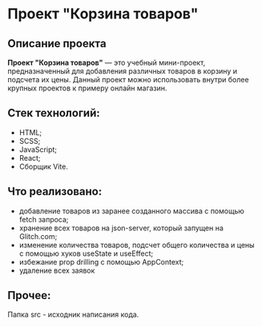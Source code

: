# Проект "Корзина товаров"
## Описание проекта
**Проект "Корзина товаров"** — это учебный мини-проект, предназначенный для добавления различных товаров в корзину и подсчета их цены. 
Данный проект можно использовать внутри более крупных проектов к примеру онлайн магазин. 
## Стек технологий:
- HTML;
- SCSS;
- JavaScript;
- React;
- Сборщик Vite.
## Что реализовано:
- добавление товаров из заранее созданного массива с помощью fetch запроса;
- хранение всех товаров на json-server, который запущен на Glitch.com;
- изменение количества товаров, подсчет общего количества и цены с помощью хуков useState и useEffect;
- избежание prop drilling с помощью AppContext;
- удаление всех заявок
## Прочее:
Папка src - исходник написания кода.
